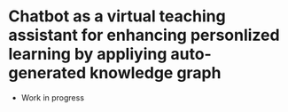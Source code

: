 # Chatbot as a virtual teaching assistant for enhancing personlized learning by appliying auto-generated knowledge graph
- Work in progress
